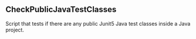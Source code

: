 <h2>CheckPublicJavaTestClasses</h2>

Script that tests if there are any public Junit5 Java test classes inside a Java project.